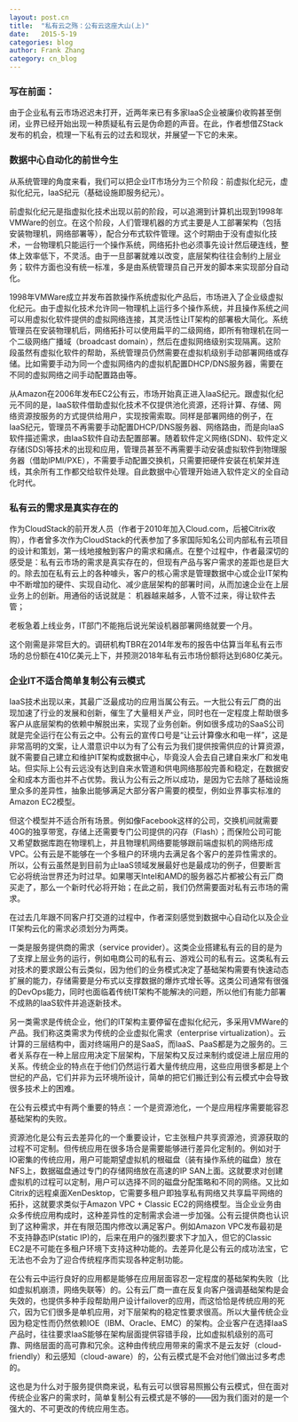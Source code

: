 ```yaml
---
layout: post.cn
title:  "私有云之殇：公有云这座大山(上)"
date:   2015-5-19
categories: blog
author: Frank Zhang
category: cn_blog
---
```


### 写在前面：
由于企业私有云市场迟迟未打开，近两年来已有多家IaaS企业被廉价收购甚至倒闭，业界已经开始出现一种质疑私有云是伪命题的声音。在此，作者想借ZStack发布的机会，梳理一下私有云的过去和现状，并展望一下它的未来。

### 数据中心自动化的前世今生
从系统管理的角度来看，我们可以把企业IT市场分为三个阶段：前虚拟化纪元，虚拟化纪元，IaaS纪元（基础设施即服务纪元）。

前虚拟化纪元是指虚拟化技术出现以前的阶段，可以追溯到计算机出现到1998年VMWare的创立。在这个阶段，人们管理机器的方式主要是人工部署架构（包括安装物理机，网络部署等），配合分布式软件管理。这个时期由于没有虚拟化技术，一台物理机只能运行一个操作系统，网络拓扑也必须事先设计然后硬连线，整体上效率低下，不灵活。由于一旦部署就难以改变，底层架构往往会制约上层业务；软件方面也没有统一标准，多是由系统管理员自己开发的脚本来实现部分自动化。

1998年VMWare成立并发布首款操作系统虚拟化产品后，市场进入了企业级虚拟化纪元。由于虚拟化技术允许同一物理机上运行多个操作系统，并且操作系统之间可以用虚拟化软件提供的虚拟网络连接，其灵活性让IT架构的部署极大简化。系统管理员在安装物理机后，网络拓扑可以使用扁平的二级网络，即所有物理机在同一个二级网络广播域（broadcast domain），然后在虚拟网络级别实现隔离。这阶段虽然有虚拟化软件的帮助，系统管理员仍然需要在虚拟机级别手动部署网络或存储。比如需要手动为同一个虚拟网络内的虚拟机配置DHCP/DNS服务器，需要在不同的虚拟网络之间手动配置路由等。

从Amazon在2006年发布EC2公有云，市场开始真正进入IaaS纪元。跟虚拟化纪元不同的是，IaaS软件借助虚拟化技术不仅提供池化资源，还将计算、存储、网络资源按服务的方式提供给用户，实现按需索取。同样是部署网络的例子，在IaaS纪元，管理员不再需要手动配置DHCP/DNS服务器、网络路由，而是向IaaS软件描述需求，由IaaS软件自动去配置部署。随着软件定义网络(SDN)、软件定义存储(SDS)等技术的出现和应用，管理员甚至不再需要手动安装虚拟软件到物理服务器（借助IPMI/PXE），不需要手动配置交换机，只需要把硬件安装在机架并连线，其余所有工作都交给软件处理。自此数据中心管理开始进入软件定义的全自动化时代。

### 私有云的需求是真实存在的

作为CloudStack的前开发人员（作者于2010年加入Cloud.com，后被Citrix收购），作者曾多次作为CloudStack的代表参加了多家国际知名公司内部私有云项目的设计和策划，第一线地接触到客户的需求和痛点。在整个过程中，作者最深切的感受是：私有云市场的需求是真实存在的，但现有产品与客户需求的差距也是巨大的。除去加在私有云上的各种噱头，客户的核心需求是管理数据中心或企业IT架构中不断增加的硬件、实现自动化、减少底层架构的部署时间，从而加速企业在上层业务上的创新。用通俗的话说就是：
机器越来越多，人管不过来，得让软件去管；

老板急着上线业务，IT部门不能拖后说光架设机器部署网络就要一个月。

这个刚需是非常巨大的。调研机构TBR在2014年发布的报告中估算当年私有云市场的总份额在410亿美元上下，并预测2018年私有云市场份额将达到680亿美元。

### 企业IT不适合简单复制公有云模式

IaaS技术出现以来，其最广泛最成功的应用当属公有云。一大批公有云厂商的出现加速了行业的发展和创新，催生了大量相关产业，同时也在一定程度上帮助很多客户从底层架构的依赖中解脱出来，实现了业务创新。例如很多成功的SaaS公司就是完全运行在公有云之中。公有云的宣传口号是“让云计算像水和电一样”，这是非常高明的文案，让人潜意识中以为有了公有云为我们提供按需供应的计算资源，就不需要自己建立和维护IT架构或数据中心，毕竟没人会去自己建自来水厂和发电站。但实际上公有云远没有达到自来水管道和供电网络那般完善和稳定，在数据安全和成本方面也并不占优势。我认为公有云之所以成功，是因为它去除了基础设施里众多的差异性，抽象出能够满足大部分客户需要的模型，例如业界事实标准的Amazon EC2模型。

但这个模型并不适合所有场景。例如像Facebook这样的公司，交换机间就需要40G的独享带宽，存储上还需要专门公司提供的闪存（Flash）；而保险公司可能又希望数据库跑在物理机上，并且物理机网络要能够跟前端虚拟机的网络形成VPC。公有云是不能够在一个多租户的环境内去满足各个客户的差异性需求的。所以，公有云虽然是到目前为止IaaS领域发展最好也是最成功的例子，但要断言它必将统治世界还为时过早。如果哪天Intel和AMD的服务器芯片都被公有云厂商买走了，那么一个新时代必将开始；在此之前，我们仍然需要面对私有云市场的需求。

在过去几年跟不同客户打交道的过程中，作者深刻感觉到数据中心自动化以及企业IT架构云化的需求必须划分为两类。

一类是服务提供商的需求（service provider）。这类企业搭建私有云的目的是为了支撑上层业务的运行，例如电商公司的私有云、游戏公司的私有云。这类私有云对技术的要求跟公有云类似，因为他们的业务模式决定了基础架构需要有快速动态扩展的能力，存储需要是分布式以支撑数据的爆炸式增长等。这类公司通常有很强的DevOps能力，同时也面临着传统IT架构不能解决的问题，所以他们有能力部署不成熟的IaaS软件并追逐新技术。

另一类需求是传统企业，他们的IT架构主要停留在虚拟化纪元，多采用VMWare的产品。我们称这类需求为传统的企业虚拟化需求（enterprise virtualization）。云计算的三层结构中，面对终端用户的是SaaS，而IaaS、PaaS都是为之服务的。三者关系存在一种上层应用决定下层架构，下层架构又反过来制约或促进上层应用的关系。传统企业的特点在于他们仍然运行着大量传统应用，这些应用很多都是上个世纪的产品，它们并非为云环境所设计，简单的把它们搬迁到公有云模式中会导致很多技术上的困难。

在公有云模式中有两个重要的特点：一个是资源池化，一个是应用程序需要能容忍基础架构的失败。

资源池化是公有云去差异化的一个重要设计，它主张租户共享资源池，资源获取的过程不可定制。但传统应用在很多场合是需要能够进行差异化定制的。例如对于IO密集的传统应用，用户可能期望虚拟机的根磁盘（装有操作系统的磁盘）放在NFS上，数据磁盘通过专门的存储网络放在高速的IP SAN上面。这就要求对创建虚拟机的过程可以定制，用户可以选择不同的磁盘分配策略和不同的网络。又比如Citrix的远程桌面XenDesktop，它需要多租户即独享私有网络又共享扁平网络的拓扑，这就要求类似于Amazon VPC + Classic EC2的网络模型。当企业业务由众多传统应用构成时，这种差异性的定制需求会进一步加强。公有云提供商也认识到了这种需求，并在有限范围内修改以满足客户。例如Amazon VPC发布最初是不支持静态IP(static IP)的，后来在用户的强烈要求下才加入，但它的Classic EC2是不可能在多租户环境下支持这种功能的。去差异化是公有云的成功法宝，它无法也不会为了迎合传统程序而实现各种定制功能。

在公有云中运行良好的应用都是能够在应用层面容忍一定程度的基础架构失败（比如虚拟机崩溃，网络失联等）的。公有云厂商一直在反复向客户强调基础架构是会失效的，也提供多种手段帮助用户设计failover的应用，而这恰恰是传统应用的死穴，因为它们很多是单机应用，对下层架构的稳定性要求很高。所以大量传统企业因为稳定性而仍然依赖IOE（IBM、Oracle、EMC）的架构。企业客户在选择IaaS产品时，往往要求IaaS能够在架构层面提供容错手段，比如虚拟机级别的高可靠、网络层面的高可靠和冗余。这种由传统应用带来的需求不是云友好（cloud-friendly）和云感知（cloud-aware）的，公有云模式是不会对他们做出过多考虑的。

这也是为什么对于服务提供商来说，私有云可以很容易照搬公有云模式，但在面对传统企业客户的需求时，简单复制公有云模式是不够的——因为我们面对的是一个强大的、不可更改的传统应用生态。
